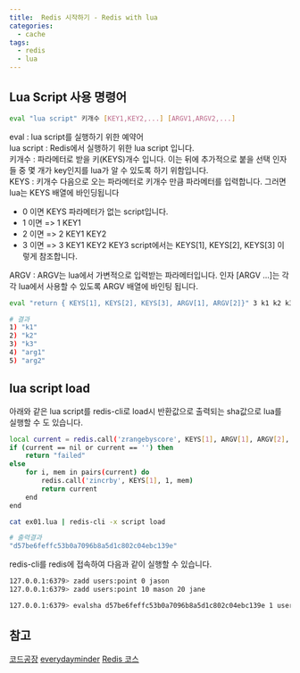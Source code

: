 ```yaml
---
title:  Redis 시작하기 - Redis with lua
categories:
  - cache 
tags:
  - redis
  - lua
---
```

## Lua Script 사용 명령어

```bash
eval "lua script" 키개수 [KEY1,KEY2,...] [ARGV1,ARGV2,...]
```
eval : lua script를 실행하기 위한 예약어  
lua script : Redis에서 실행하기 위한 lua script 입니다.  
키개수 : 파라메터로 받을 키(KEYS)개수 입니다. 이는 뒤에 추가적으로 붙을 선택 인자들 중 몇 개가 key인지를 lua가 알 수 있도록 하기 위함입니다.  
KEYS : 키개수 다음으로 오는 파라메터로 키개수 만큼 파라메터를 입력합니다. 그러면 lua는 KEYS 배열에 바인딩됩니다 

* 0 이면  KEYS 파라메터가 없는 script입니다.
* 1 이면  => 1 KEY1
* 2 이면  => 2 KEY1 KEY2
* 3 이면  => 3 KEY1 KEY2 KEY3
script에서는 KEYS[1], KEYS[2], KEYS[3]  이렇게 참조합니다.  

ARGV : ARGV는 lua에서 가변적으로 입력받는 파라메터입니다. 인자 [ARGV ...]는 각각 lua에서 사용할 수 있도록 ARGV 배열에 바인팅 됩니다.  

```bash
eval "return { KEYS[1], KEYS[2], KEYS[3], ARGV[1], ARGV[2]}" 3 k1 k2 k3 arg1 arg2

# 결과
1) "k1" 
2) "k2"
3) "k3"
4) "arg1"
5) "arg2"
```

## lua script load
아래와 같은 lua script를 redis-cli로 load시 반환값으로 출력되는 sha값으로 lua를 실행할 수 도 있습니다.
```bash
local current = redis.call('zrangebyscore', KEYS[1], ARGV[1], ARGV[2], 'LIMIT', ARGV[3], ARGV[4])
if (current == nil or current == '') then
    return "failed"
else
    for i, mem in pairs(current) do
        redis.call('zincrby', KEYS[1], 1, mem)
        return current
    end
end
```

```bash
cat ex01.lua | redis-cli -x script load

# 출력결과
"d57be6feffc53b0a7096b8a5d1c802c04ebc139e"

```
redis-cli를 redis에 접속하여 다음과 같이 실행할 수 있습니다.
```bash
127.0.0.1:6379> zadd users:point 0 jason
127.0.0.1:6379> zadd users:point 10 mason 20 jane

127.0.0.1:6379> evalsha d57be6feffc53b0a7096b8a5d1c802c04ebc139e 1 users:point -inf inf 0
```
## 참고
[코드공장](https://code-factory.tistory.com/13)
[everydayminder](https://luran.me/381)
[Redis 코스](http://www.w3big.com/ko/redis/sorted-sets-zrangebyscore.html#gsc.tab=0)